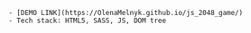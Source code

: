     - [DEMO LINK](https://OlenaMelnyk.github.io/js_2048_game/)
    - Tech stack: HTML5, SASS, JS, DOM tree